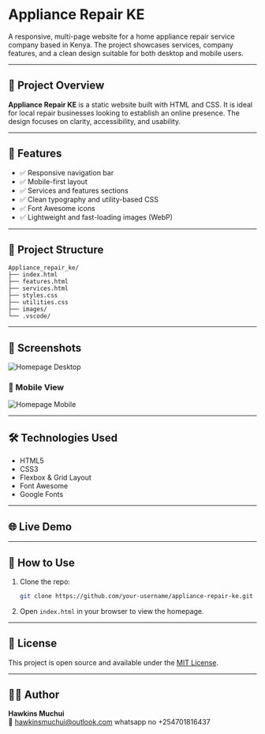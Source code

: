 # Appliance Repair KE

A responsive, multi-page website for a home appliance repair service company based in Kenya. The project showcases services, company features, and a clean design suitable for both desktop and mobile users.

---

## 🚀 Project Overview

**Appliance Repair KE** is a static website built with HTML and CSS. It is ideal for local repair businesses looking to establish an online presence. The design focuses on clarity, accessibility, and usability.

---

## 🔧 Features

- ✅ Responsive navigation bar
- ✅ Mobile-first layout
- ✅ Services and features sections
- ✅ Clean typography and utility-based CSS
- ✅ Font Awesome icons
- ✅ Lightweight and fast-loading images (WebP)

---

## 📁 Project Structure

```
Appliance_repair_ke/
├── index.html
├── features.html
├── services.html
├── styles.css
├── utilities.css
├── images/
└── .vscode/
```

---

## 📸 Screenshots

![Homepage Desktop](images/screenshot-homepage-desktop.png)
### 📱 Mobile View
![Homepage Mobile](images/screenshot-homepage-mobile.png)

---

## 🛠️ Technologies Used

- HTML5
- CSS3
- Flexbox & Grid Layout
- Font Awesome
- Google Fonts

---

## 🌐 Live Demo


---

## 📌 How to Use

1. Clone the repo:
   ```bash
   git clone https://github.com/your-username/appliance-repair-ke.git
   ```
2. Open `index.html` in your browser to view the homepage.

---

## 🧾 License

This project is open source and available under the [MIT License](LICENSE).

---

## 👨‍💻 Author

**Hawkins Muchui**  
📧 hawkinsmuchui@outlook.com
whatsapp no +254701816437
